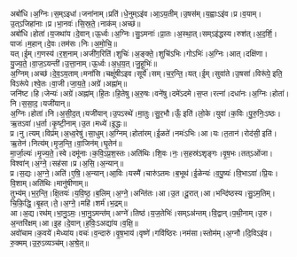 

  
अबो॑धि।अ॒ग्निः।स॒म्ऽइधा॑।जना॑नाम्।प्रति॑।धे॒नुम्ऽइ॑व।आ॒ऽय॒तीम्।उ॒षस॑म्।य॒ह्वाःऽइ॑व।प्र।व॒याम्।उ॒त्ऽजिहा॑नाः।प्र।भा॒नवः॑।सि॒स्र॒ते॒।नाक॑म्।अच्छ॑॥  
अबो॑धि।होता॑।य॒जथा॑य।दे॒वान्।ऊ॒र्ध्वः।अ॒ग्निः।सु॒ऽमनाः॑।प्रा॒तः।अ॒स्था॒त्।सम्ऽइ॑द्धस्य।रुश॑त्।अ॒द॒र्शि॒।पाजः॑।म॒हान्।दे॒वः।तम॑सः।निः।अ॒मो॒चि॒॥  
यत्।ई॒म्।ग॒णस्य॑।र॒श॒नाम्।अजी॑ग॒रिति॑।शुचिः॑।अ॒ङ्क्ते॒।शुचि॑ऽभिः।गोऽभिः॑।अ॒ग्निः।आत्।दक्षि॑णा।यु॒ज्य॒ते॒।वा॒ज॒ऽयन्ती॑।उ॒त्ता॒नाम्।ऊ॒र्ध्वः।अ॒ध॒य॒त्।जु॒हूभिः॑॥  
अ॒ग्निम्।अच्छ॑।दे॒व॒ऽय॒ताम्।मनां॑सि।चक्षूं॑षीऽइव।सूर्ये॑।सम्।च॒र॒न्ति॒।यत्।ई॒म्।सुवा॑ते।उ॒षसा॑।विरू॑पे॒ इति॒ विऽरू॑पे।श्वे॒तः।वा॒जी।जा॒य॒ते॒।अग्रे॑।अह्ना॑म्॥  
जनि॑ष्ट।हि।जेन्यः॑।अग्रे॑।अह्ना॑म्।हि॒तः।हि॒तेषु।अ॒रु॒षः।वने॑षु।दमे॑ऽदमे।स॒प्त।रत्ना॑।दधा॑नः।अ॒ग्निः।होता॑।नि।स॒सा॒द॒।यजी॑यान्॥  
अ॒ग्निः।होता॑।नि।अ॒सी॒द॒त्।यजी॑यान्।उ॒पऽस्थे॑।मा॒तुः।सु॒र॒भौ।ऊँ॒ इति॑।लो॒के।युवा॑।क॒विः।पु॒रु॒निः॒ऽष्ठः।ऋ॒तऽवा॑।ध॒र्ता।कृ॒ष्टी॒नाम्।उ॒त।मध्ये॑।इ॒द्धः॥  
प्र।नु।त्यम्।विप्र॑म्।अ॒ध्व॒रेषु॑।सा॒धुम्।अ॒ग्निम्।होता॑रम्।ई॒ळते॑।नमः॑ऽभिः।आ।यः।त॒तान॑।रोद॑सी॒ इति॑।ऋ॒तेन॑।नित्य॑म्।मृ॒ज॒न्ति॒।वा॒जिन॑म्।घृ॒तेन॑॥  
मा॒र्जा॒ल्यः॑।मृ॒ज्य॒ते॒।स्वे।दमू॑नाः।क॒वि॒ऽप्र॒श॒स्तः।अति॑थिः।शि॒वः।नः॒।स॒हस्र॑ऽशृङ्गः।वृ॒ष॒भः।तत्ऽओ॑जा।विश्वा॑न्।अ॒ग्ने॒।सह॑सा।प्र।अ॒सि॒।अ॒न्यान्॥  
प्र।स॒द्यः।अ॒ग्ने॒।अति॑।ए॒षि॒।अ॒न्यान्।आ॒विः।यस्मै॑।चारु॑ऽतमः।ब॒भूथ॑।ई॒ळेन्यः॑।व॒पु॒ष्यः॑।वि॒भाऽवा॑।प्रि॒यः।वि॒शाम्।अति॑थिः।मानु॑षीणाम्॥  
तुभ्य॑म्।भ॒र॒न्ति॒।क्षि॒तयः॑।य॒वि॒ष्ठ॒।ब॒लिम्।अ॒ग्ने॒।अन्ति॑तः।आ।उ॒त।दू॒रात्।आ।भन्दि॑ष्ठस्य।सु॒ऽम॒तिम्।चि॒कि॒द्धि॒।बृ॒हत्।ते॒।अ॒ग्ने॒।महि॑।शर्म॑।भ॒द्रम्॥  
आ।अ॒द्य।रथ॑म्।भा॒नु॒ऽमः॒।भा॒नु॒ऽमन्त॑म्।अग्ने॑।तिष्ठ॑।य॒ज॒तेभिः॑।सम्ऽअ॑न्तम्।वि॒द्वान्।प॒थी॒नाम्।उ॒रु।अ॒न्तरि॑क्षम्।आ।इ॒ह।दे॒वान्।ह॒विः॒ऽअद्या॑य।व॒क्षि॒॥  
अवो॑चाम।क॒वये॑।मेध्या॑य।वचः॑।व॒न्दारु॑।वृ॒ष॒भाय॑।वृष्णे॑।गवि॑ष्ठिरः।नम॑सा।स्तोम॑म्।अ॒ग्नौ।दि॒विऽइ॑व।रु॒क्मम्।उ॒रु॒ऽव्यञ्च॑म्।अ॒श्रे॒त्॥  
